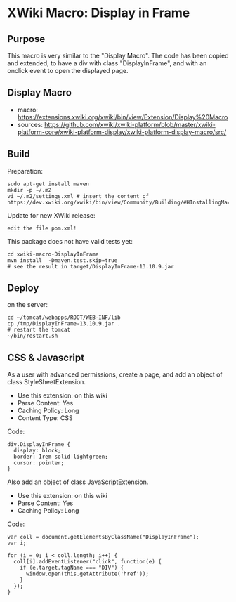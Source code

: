 # XWiki Macro: Display in Frame

## Purpose

This macro is very similar to the "Display Macro".
The code has been copied and extended, to have a div with class "DisplayInFrame", and with an onclick event to open the displayed page.

## Display Macro

* macro: https://extensions.xwiki.org/xwiki/bin/view/Extension/Display%20Macro
* sources: https://github.com/xwiki/xwiki-platform/blob/master/xwiki-platform-core/xwiki-platform-display/xwiki-platform-display-macro/src/

## Build

Preparation:

    sudo apt-get install maven
    mkdir -p ~/.m2
    vi ~/.m2/settings.xml # insert the content of https://dev.xwiki.org/xwiki/bin/view/Community/Building/#HInstallingMaven

Update for new XWiki release:

    edit the file pom.xml!

This package does not have valid tests yet:

    cd xwiki-macro-DisplayInFrame
    mvn install  -Dmaven.test.skip=true
    # see the result in target/DisplayInFrame-13.10.9.jar

## Deploy

on the server:

    cd ~/tomcat/webapps/ROOT/WEB-INF/lib
    cp /tmp/DisplayInFrame-13.10.9.jar .
    # restart the tomcat
    ~/bin/restart.sh

## CSS & Javascript

As a user with advanced permissions, create a page, and add an object of class StyleSheetExtension.

* Use this extension: on this wiki
* Parse Content: Yes
* Caching Policy: Long
* Content Type: CSS

Code:

```
div.DisplayInFrame {
  display: block;
  border: 1rem solid lightgreen;
  cursor: pointer;
}
```

Also add an object of class JavaScriptExtension.

* Use this extension: on this wiki
* Parse Content: Yes
* Caching Policy: Long

Code:

```
var coll = document.getElementsByClassName("DisplayInFrame");
var i;

for (i = 0; i < coll.length; i++) {
  coll[i].addEventListener("click", function(e) {
    if (e.target.tagName === "DIV") {
      window.open(this.getAttribute('href'));
    }
  });
}
```